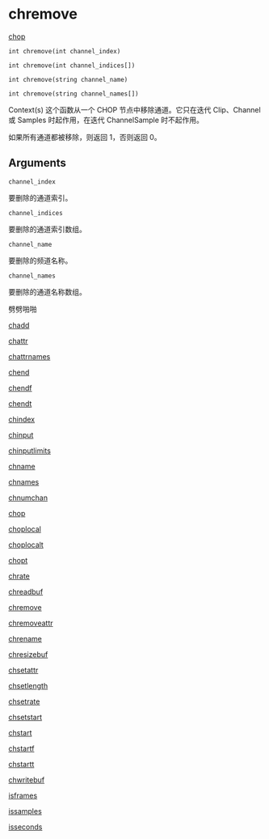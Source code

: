 # chremove

[chop](../contexts/chop.html)

`int chremove(int channel_index)`

`int chremove(int channel_indices[])`

`int chremove(string channel_name)`

`int chremove(string channel_names[])`

Context(s) 这个函数从一个 CHOP 节点中移除通道。它只在迭代 Clip、Channel 或 Samples 时起作用，在迭代 ChannelSample 时不起作用。

如果所有通道都被移除，则返回 1，否则返回 0。

## Arguments

`channel_index`

要删除的通道索引。

`channel_indices`

要删除的通道索引数组。

`channel_name`

要删除的频道名称。

`channel_names`

要删除的通道名称数组。

劈劈啪啪

[chadd](chadd.html)

[chattr](chattr.html)

[chattrnames](chattrnames.html)

[chend](chend.html)

[chendf](chendf.html)

[chendt](chendt.html)

[chindex](chindex.html)

[chinput](chinput.html)

[chinputlimits](chinputlimits.html)

[chname](chname.html)

[chnames](chnames.html)

[chnumchan](chnumchan.html)

[chop](chop.html)

[choplocal](choplocal.html)

[choplocalt](choplocalt.html)

[chopt](chopt.html)

[chrate](chrate.html)

[chreadbuf](chreadbuf.html)

[chremove](chremove.html)

[chremoveattr](chremoveattr.html)

[chrename](chrename.html)

[chresizebuf](chresizebuf.html)

[chsetattr](chsetattr.html)

[chsetlength](chsetlength.html)

[chsetrate](chsetrate.html)

[chsetstart](chsetstart.html)

[chstart](chstart.html)

[chstartf](chstartf.html)

[chstartt](chstartt.html)

[chwritebuf](chwritebuf.html)

[isframes](isframes.html)

[issamples](issamples.html)

[isseconds](isseconds.html)
